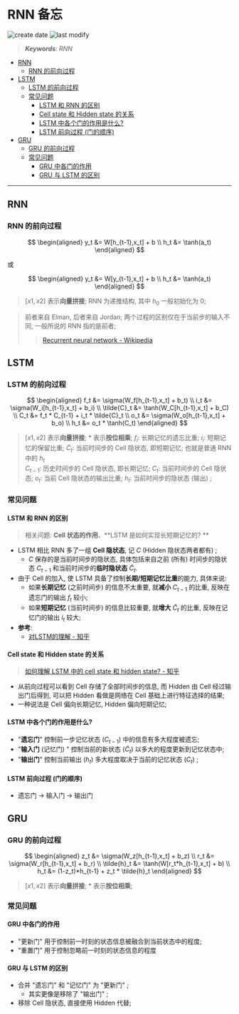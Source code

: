 RNN 备忘
===
<!--START_SECTION:badge-->

![create date](https://img.shields.io/static/v1?label=create%20date&message=2022-05-xx&label_color=gray&color=lightsteelblue&style=flat-square)
![last modify](https://img.shields.io/static/v1?label=last%20modify&message=2025-08-03%2022%3A42%3A16&label_color=gray&color=thistle&style=flat-square)

<!--END_SECTION:badge-->
<!--info
top: false
draft: true
hidden: false
tag: [dl_model]
-->

> ***Keywords**: RNN*

<!--START_SECTION:toc-->
- [RNN](#rnn)
    - [RNN 的前向过程](#rnn-的前向过程)
- [LSTM](#lstm)
    - [LSTM 的前向过程](#lstm-的前向过程)
    - [常见问题](#常见问题)
        - [LSTM 和 RNN 的区别](#lstm-和-rnn-的区别)
        - [Cell state 和 Hidden state 的关系](#cell-state-和-hidden-state-的关系)
        - [LSTM 中各个门的作用是什么? ](#lstm-中各个门的作用是什么)
        - [LSTM 前向过程 (门的顺序) ](#lstm-前向过程门的顺序)
- [GRU](#gru)
    - [GRU 的前向过程](#gru-的前向过程)
    - [常见问题](#常见问题-1)
        - [GRU 中各门的作用](#gru-中各门的作用)
        - [GRU 与 LSTM 的区别](#gru-与-lstm-的区别)

<!--END_SECTION:toc-->

---

## RNN

### RNN 的前向过程

$$
\begin{aligned}
    y_t &= W[h_{t-1},x_t] + b \\
    h_t &= \tanh(a_t)
\end{aligned}
$$
>

或

$$
\begin{aligned}
    y_t &= W[y_{t-1},x_t] + b \\
    h_t &= \tanh(a_t)
\end{aligned}
$$
> $[x1,x2]$ 表示**向量拼接**; RNN 为递推结构, 其中 $h_0$ 一般初始化为 0;

> 前者来自 Elman, 后者来自 Jordan; 两个过程的区别仅在于当前步的输入不同, 一般所说的 RNN 指的是前者;
>> [Recurrent neural network - Wikipedia](https://en.wikipedia.org/wiki/Recurrent_neural_network#Elman_networks_and_Jordan_networks)


## LSTM

### LSTM 的前向过程

$$
\begin{aligned}
    f_t &= \sigma(W_f[h_{t-1},x_t] + b_t) \\
    i_t &= \sigma(W_i[h_{t-1},x_t] + b_i) \\
    \tilde{C}_t &= \tanh(W_C[h_{t-1},x_t] + b_C) \\
    C_t &= f_t * C_{t-1} + i_t * \tilde{C}_t \\
    o_t &= \sigma(W_o[h_{t-1},x_t] + b_o) \\
    h_t &= o_t * \tanh(C_t)
\end{aligned}
$$
> $[x1,x2]$ 表示**向量拼接**; $*$ 表示**按位相乘**;
> $f_i$: 长期记忆的遗忘比重;
> $i_i$: 短期记忆的保留比重;
> $\tilde{C}_t$: 当前时间步的 Cell 隐状态, 即短期记忆; 也就是普通 RNN 中的 $h_t$  
> $C_{t-1}$: 历史时间步的 Cell 隐状态, 即长期记忆;
> $C_t$: 当前时间步的 Cell 隐状态;
> $o_t$: 当前 Cell 隐状态的输出比重;
> $h_t$: 当前时间步的隐状态 (输出) ;

### 常见问题

#### LSTM 和 RNN 的区别
> 相关问题: **Cell 状态的作用**、**LSTM 是如何实现长短期记忆的? **
- LSTM 相比 RNN 多了一组 **Cell 隐状态**, 记 $C$ (Hidden 隐状态两者都有) ;
    - $C$ 保存的是当前时间步的隐状态, 具体包括来自之前 (所有) 时间步的隐状态 $C_{t-1}$ 和当前时间步的**临时隐状态** $\tilde{C}_t$.
- 由于 Cell 的加入, 使 LSTM 具备了控制**长期/短期记忆比重**的能力, 具体来说:
    - 如果**长期记忆** (之前时间步) 的信息不太重要, 就**减小** $C_{t-1}$ 的比重, 反映在遗忘门的输出 $f_t$ 较小;
    - 如果**短期记忆** (当前时间步) 的信息比较重要, 就**增大** $\tilde{C}_t$ 的比重, 反映在记忆门的输出 $i_t$ 较大;
- **参考**:
    - [对LSTM的理解 - 知乎](https://zhuanlan.zhihu.com/p/332736318)

#### Cell state 和 Hidden state 的关系
> [如何理解 LSTM 中的 cell state 和 hidden state? - 知乎](https://www.zhihu.com/question/68456751?sort=created)

- 从前向过程可以看到 Cell 存储了全部时间步的信息, 而 Hidden 由 Cell 经过输出门后得到, 可以把 Hidden 看做是网络在 Cell 基础上进行特征选择的结果;
- 一种说法是 Cell 偏向长期记忆, Hidden 偏向短期记忆;

#### LSTM 中各个门的作用是什么?
- "**遗忘门**" 控制前一步记忆状态 ($C_{t-1}$) 中的信息有多大程度被遗忘;
- "**输入门** (记忆门) " 控制当前的新状态 ($\tilde{C}_t$) 以多大的程度更新到记忆状态中;
- "**输出门**" 控制当前输出 ($h_t$) 多大程度取决于当前的记忆状态 ($C_t$) ;

#### LSTM 前向过程 (门的顺序)
- 遗忘门 -> 输入门 -> 输出门


## GRU

### GRU 的前向过程

$$
\begin{aligned}
    z_t &= \sigma(W_z[h_{t-1},x_t] + b_z) \\
    r_t &= \sigma(W_r[h_{t-1},x_t] + b_r) \\
    \tilde{h}_t &= \tanh(W[r_t*h_{t-1},x_t] + b) \\
    h_t &= (1-z_t)*h_{t-1} + z_t * \tilde{h}_t
\end{aligned}
$$
> $[x1,x2]$ 表示**向量拼接**; $*$ 表示**按位相乘**;

### 常见问题

#### GRU 中各门的作用
- "更新门" 用于控制前一时刻的状态信息被融合到当前状态中的程度;
- "重置门" 用于控制忽略前一时刻的状态信息的程度

#### GRU 与 LSTM 的区别
- 合并 "遗忘门" 和 "记忆门" 为 "更新门" ;
    - 其实更像是移除了 "输出门" ;
- 移除 Cell 隐状态, 直接使用 Hidden 代替;